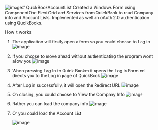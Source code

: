 ![image](https://github.com/rexhinahoxha/QuickBookAccountList/assets/61978953/29be3e68-c418-4cc6-8a72-bb1d85f9ee6f)# QuickBookAccountList
Created a Windows Form using ComponentOne Flexi Grid and Services from QuickBook to read Company info and Account Lists. 
Implemented as well an oAuth 2.0 authentication using QucikBooks. 

How it works:
1. The application will firstly open a form so you could choose to Log in
![image](https://github.com/rexhinahoxha/QuickBookAccountList/assets/61978953/d79e6bd9-4d12-476b-8dcb-da134f0f4ce5)

2. If you choose to move ahead without authenticating the program wont allow you
![image](https://github.com/rexhinahoxha/QuickBookAccountList/assets/61978953/79ae08c7-4e05-4acf-a339-049d2bea5b0c)

3. When pressing Log In to Quick Bookm it opens the Log in Form nd directs you to the Log in page of QuickBook
![image](https://github.com/rexhinahoxha/QuickBookAccountList/assets/61978953/023d0172-02f6-4a14-a2af-d6d03a08d184)

4. After Log in successfully, it will open the Redirect URL
![image](https://github.com/rexhinahoxha/QuickBookAccountList/assets/61978953/b590cb8d-a302-4187-92ac-6fe88a594e9f)

5. On closing, you could choose to View the Company Info
![image](https://github.com/rexhinahoxha/QuickBookAccountList/assets/61978953/5e647e49-986f-484c-9712-d76fc8ad3e0f)

6. Rather you can load the company info
![image](https://github.com/rexhinahoxha/QuickBookAccountList/assets/61978953/2c99f773-4360-4469-afe3-80d825a4d2ee)

7. Or you could load the Account List

   ![image](https://github.com/rexhinahoxha/QuickBookAccountList/assets/61978953/4438cc10-6cd9-47f2-9544-34ca1cbb4f3d)

